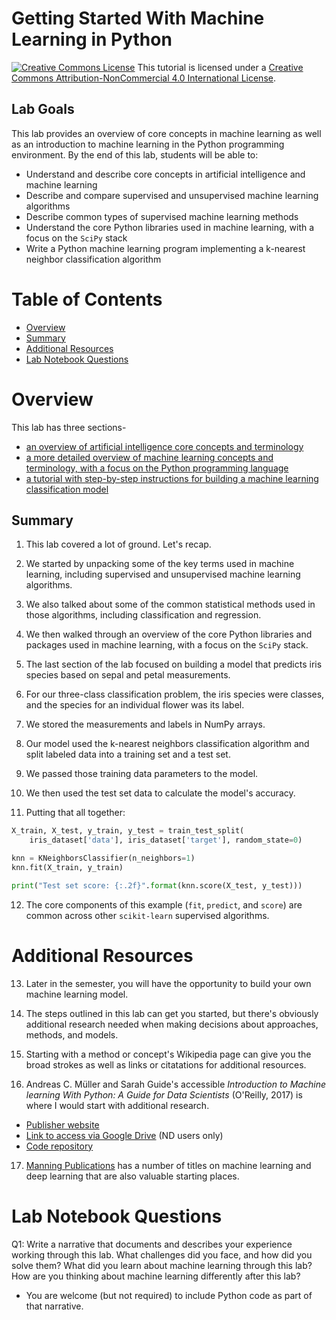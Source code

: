 # Getting Started With Machine Learning in Python

<a href="http://creativecommons.org/licenses/by-nc/4.0/" rel="license"><img style="border-width: 0;" src="https://i.creativecommons.org/l/by-nc/4.0/88x31.png" alt="Creative Commons License" /></a>
This tutorial is licensed under a <a href="http://creativecommons.org/licenses/by-nc/4.0/" rel="license">Creative Commons Attribution-NonCommercial 4.0 International License</a>.

## Lab Goals

This lab provides an overview of core concepts in machine learning as well as an introduction to machine learning in the Python programming environment. By the end of this lab, students will be able to:
- Understand and describe core concepts in artificial intelligence and machine learning
- Describe and compare supervised and unsupervised machine learning algorithms
- Describe common types of supervised machine learning methods
- Understand the core Python libraries used in machine learning, with a focus on the `SciPy` stack
- Write a Python machine learning program implementing a k-nearest neighbor classification algorithm

# Table of Contents

- [Overview](#overview)
- [Summary](#summary)
- [Additional Resources](#additional-resources)
- [Lab Notebook Questions](#lab-notebook-questions)
  

# Overview

This lab has three sections-
- [an overview of artificial intelligence core concepts and terminology](https://github.com/kwaldenphd/machine-learning-intro/blob/main/ai-overview.md)
- [a more detailed overview of machine learning concepts and terminology, with a focus on the Python programming language](https://github.com/kwaldenphd/machine-learning-intro/blob/main/ml-python-intro.md)
- [a tutorial with step-by-step instructions for building a machine learning classification model](https://github.com/kwaldenphd/machine-learning-intro/blob/main/ml-python-lab.md)

## Summary

1. This lab covered a lot of ground. Let's recap.

2. We started by unpacking some of the key terms used in machine learning, including supervised and unsupervised machine learning algorithms.

3. We also talked about some of the common statistical methods used in those algorithms, including classification and regression.

4. We then walked through an overview of the core Python libraries and packages used in machine learning, with a focus on the `SciPy` stack.

5. The last section of the lab focused on building a model that predicts iris species based on sepal and petal measurements.

6. For our three-class classification problem, the iris species were classes, and the species for an individual flower was its label.

7. We stored the measurements and labels in NumPy arrays.

8. Our model used the k-nearest neighbors classification algorithm and split labeled data into a training set and a test set.

9. We passed those training data parameters to the model.

10. We then used the test set data to calculate the model's accuracy.

11. Putting that all together:

```Python
X_train, X_test, y_train, y_test = train_test_split(
    iris_dataset['data'], iris_dataset['target'], random_state=0)

knn = KNeighborsClassifier(n_neighbors=1)
knn.fit(X_train, y_train)

print("Test set score: {:.2f}".format(knn.score(X_test, y_test)))
```

12. The core components of this example (`fit`, `predict`, and `score`) are common across other `scikit-learn` supervised algorithms.

# Additional Resources

13. Later in the semester, you will have the opportunity to build your own machine learning model. 

14. The steps outlined in this lab can get you started, but there's obviously additional research needed when making decisions about approaches, methods, and models.

15. Starting with a method or concept's Wikipedia page can give you the broad strokes as well as links or citatations for additional resources.

16. Andreas C. Müller and Sarah Guide's accessible *Introduction to Machine learning With Python: A Guide for Data Scientists* (O'Reilly, 2017) is where I would start with additional research. 
- [Publisher website](https://www.oreilly.com/library/view/introduction-to-machine/9781449369880/)
- [Link to access via Google Drive](https://drive.google.com/file/d/1VHBuayX6PoZZrFaps-HLs3exXoLPSlSM/view?usp=sharing) (ND users only)
- [Code repository](https://github.com/amueller/introduction_to_ml_with_python)

17. [Manning Publications](https://www.manning.com/) has a number of titles on machine learning and deep learning that are also valuable starting places.

# Lab Notebook Questions

Q1: Write a narrative that documents and describes your experience working through this lab. What challenges did you face, and how did you solve them? What did you learn about machine learning through this lab? How are you thinking about machine learning differently after this lab? 
- You are welcome (but not required) to include Python code as part of that narrative.

